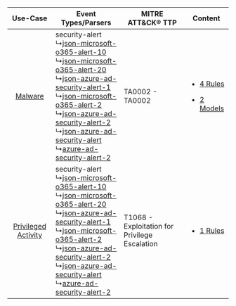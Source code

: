 |    Use-Case    | Event Types/Parsers    | MITRE ATT&CK® TTP    | Content    |
|:----:| ---- | ---- | ---- |
|    [Malware](../../../UseCases/uc_malware.md)    |  security-alert<br> ↳[json-microsoft-o365-alert-10](Ps/pC_jsonmicrosofto365alert10.md)<br> ↳[json-microsoft-o365-alert-20](Ps/pC_jsonmicrosofto365alert20.md)<br> ↳[json-azure-ad-security-alert-1](Ps/pC_jsonazureadsecurityalert1.md)<br> ↳[json-microsoft-o365-alert-2](Ps/pC_jsonmicrosofto365alert2.md)<br> ↳[json-azure-ad-security-alert-2](Ps/pC_jsonazureadsecurityalert2.md)<br> ↳[json-azure-ad-security-alert](Ps/pC_jsonazureadsecurityalert.md)<br> ↳[azure-ad-security-alert-2](Ps/pC_azureadsecurityalert2.md)<br> | TA0002 - TA0002<br>    | [<ul><li>4 Rules</li></ul><ul><li>2 Models</li></ul>](RM/r_m_microsoft_azure_ad_identity_protection_Malware.md) |
| [Privileged Activity](../../../UseCases/uc_privileged_activity.md) |  security-alert<br> ↳[json-microsoft-o365-alert-10](Ps/pC_jsonmicrosofto365alert10.md)<br> ↳[json-microsoft-o365-alert-20](Ps/pC_jsonmicrosofto365alert20.md)<br> ↳[json-azure-ad-security-alert-1](Ps/pC_jsonazureadsecurityalert1.md)<br> ↳[json-microsoft-o365-alert-2](Ps/pC_jsonmicrosofto365alert2.md)<br> ↳[json-azure-ad-security-alert-2](Ps/pC_jsonazureadsecurityalert2.md)<br> ↳[json-azure-ad-security-alert](Ps/pC_jsonazureadsecurityalert.md)<br> ↳[azure-ad-security-alert-2](Ps/pC_azureadsecurityalert2.md)<br> | T1068 - Exploitation for Privilege Escalation<br> | [<ul><li>1 Rules</li></ul>](RM/r_m_microsoft_azure_ad_identity_protection_Privileged_Activity.md)    |